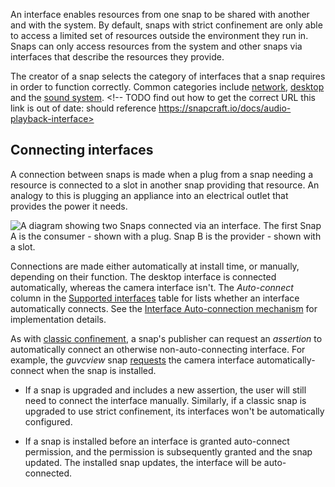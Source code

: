 An interface enables resources from one snap to be shared with another and with the system. By default, snaps with strict confinement are only able to access a limited set of resources outside the environment they run in. Snaps can only access resources from the system and other snaps via interfaces that describe the resources they provide.

The creator of a snap selects the category of interfaces that a snap requires in order to function correctly. Common categories include [network](/t/the-network-interface/7880), [desktop](/t/the-desktop-interfaces/2042) and the [sound system](/t/the-pulseaudio-interface/7906). <!-- TODO find out how to get the correct URL this link is out of date: should reference https://snapcraft.io/docs/audio-playback-interface>

## Connecting interfaces

A connection between snaps is made when a plug from a snap needing a resource is connected to a slot in another snap providing that resource. An analogy to this is plugging an appliance into an electrical outlet that provides the power it needs.

![A diagram showing two Snaps connected via an interface. The first Snap A is the consumer - shown with a plug. Snap B is the provider - shown with a slot.](https://assets.ubuntu.com/v1/59c290a8-snapd-interfaces.png)

Connections are made either automatically at install time, or manually, depending on their function. The desktop interface is connected automatically, whereas the camera interface isn't. The *Auto-connect* column in the [Supported interfaces](/t/supported-interfaces/7744) table for lists whether an interface automatically connects. See the [Interface Auto-connection mechanism](https://forum.snapcraft.io/t/interface-auto-connection-mechanism/20179) for implementation details.

As with [classic confinement](/t/33649), a snap's publisher can request an *assertion* to automatically connect an otherwise non-auto-connecting interface. For example, the *guvcview* snap [requests](https://forum.snapcraft.io/t/auto-connect-request-for-the-guvcview-brlin-snap/6042) the camera interface automatically-connect when the snap is installed.

* If a snap is upgraded and includes a new assertion, the user will still need to connect the interface manually. Similarly, if a classic snap is upgraded to use strict confinement, its interfaces won't be automatically configured.

* If a snap is installed before an interface is granted auto-connect permission, and the permission is subsequently granted and the snap updated. The installed snap updates, the interface will be auto-connected.
